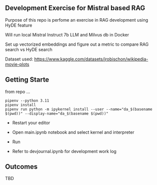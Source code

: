 ## Development Exercise for Mistral based RAG

Purpose of this repo is perfome an exercise in RAG development using HyDE feature

Will run local Mistral Instruct 7b LLM and Milvus db in Docker

Set up vectorized embeddings and figure out a metric to compare RAG search vs HyDE search

Dataset used:
https://www.kaggle.com/datasets/jrobischon/wikipedia-movie-plots

## Getting Starte

from repo ...
```
pipenv --python 3.11
pipenv install
pipenv run python -m ipykernel install --user --name="da_$(basename $(pwd))" --display-name="da_$(basename $(pwd))"
```

- Restart your editor

- Open main.ipynb notebook and select kernel and interpreter

- Run

- Refer to devjournal.ipynb for development work log

## Outcomes

TBD


